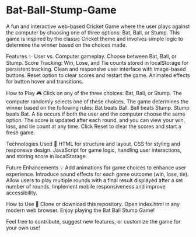 # Bat-Ball-Stump-Game
A fun and interactive web-based Cricket Game where the user plays against the computer by choosing one of three options: Bat, Ball, or Stump. This game is inspired by the classic Cricket theme and involves simple logic to determine the winner based on the choices made.

Features ✨
User vs. Computer gameplay.
Choose between Bat, Ball, or Stump.
Score Tracking: Win, Lose, and Tie counts stored in localStorage for persistent tracking.
Clean and responsive user interface with image-based buttons.
Reset option to clear scores and restart the game.
Animated effects for button hover and transitions.

How to Play 🎮
Click on any of the three choices: Bat, Ball, or Stump.
The computer randomly selects one of these choices.
The game determines the winner based on the following rules:
Bat beats Ball.
Ball beats Stump.
Stump beats Bat.
A tie occurs if both the user and the computer choose the same option.
The score is updated after each round, and you can view your win, loss, and tie count at any time.
Click Reset to clear the scores and start a fresh game.

Technologies Used 🚀
HTML for structure and layout.
CSS for styling and responsive design.
JavaScript for game logic, handling user interactions, and storing score in localStorage.

Future Enhancements 💡
Add animations for game choices to enhance user experience.
Introduce sound effects for each game outcome (win, lose, tie).
Allow users to play multiple rounds with a final result displayed after a set number of rounds.
Implement mobile responsiveness and improve accessibility.

How to Use 🔧
Clone or download this repository.
Open index.html in any modern web browser.
Enjoy playing the Bat Ball Stump Game!

Feel free to contribute, suggest new features, or customize the game for your own use!
